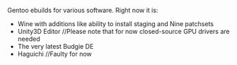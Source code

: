 Gentoo ebuilds for various software. Right now it is:
* Wine with additions like ability to install staging and Nine patchsets
* Unity3D Editor //Please note that for now closed-source GPU drivers are needed
* The very latest Budgie DE
* Haguichi //Faulty for now
